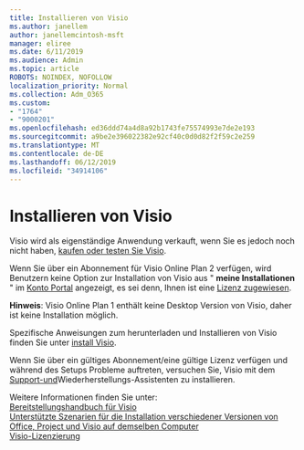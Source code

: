 ```yaml
---
title: Installieren von Visio
ms.author: janellem
author: janellemcintosh-msft
manager: eliree
ms.date: 6/11/2019
ms.audience: Admin
ms.topic: article
ROBOTS: NOINDEX, NOFOLLOW
localization_priority: Normal
ms.collection: Adm_O365
ms.custom:
- "1764"
- "9000201"
ms.openlocfilehash: ed36ddd74a4d8a92b1743fe75574993e7de2e193
ms.sourcegitcommit: a9be2e396022382e92cf40c0d0d82f2f59c2e259
ms.translationtype: MT
ms.contentlocale: de-DE
ms.lasthandoff: 06/12/2019
ms.locfileid: "34914106"
---
```

# <a name="install-visio"></a>Installieren von Visio

Visio wird als eigenständige Anwendung verkauft, wenn Sie es jedoch noch nicht haben, [kaufen oder testen Sie Visio](https://products.office.com/visio). 

Wenn Sie über ein Abonnement für Visio Online Plan 2 verfügen, wird Benutzern keine Option zur Installation von Visio aus " **meine Installationen** " im [Konto Portal](https://portal.office.com/account#installs) angezeigt, es sei denn, Ihnen ist eine [Lizenz zugewiesen](https://docs.microsoft.com/office365/admin/subscriptions-and-billing/assign-licenses-to-users?wt.mc_id=OfficeAdm_ClientDIA_Alchemy1764).

**Hinweis**: Visio Online Plan 1 enthält keine Desktop Version von Visio, daher ist keine Installation möglich.

Spezifische Anweisungen zum herunterladen und Installieren von Visio finden Sie unter [install Visio](https://support.office.com/article/f98f21e3-aa02-4827-9167-ddab5b025710?wt.mc_id=OfficeAdm_ClientDIA_Alchemy1764). 

Wenn Sie über ein gültiges Abonnement/eine gültige Lizenz verfügen und während des Setups Probleme auftreten, versuchen Sie, Visio mit dem [Support-und](https://aka.ms/SaRA-VisioSetupScenario)Wiederherstellungs-Assistenten zu installieren.

Weitere Informationen finden Sie unter:<br>
[Bereitstellungshandbuch für Visio](https://docs.microsoft.com/deployoffice/deployment-guide-for-visio)<br>
[Unterstützte Szenarien für die Installation verschiedener Versionen von Office, Project und Visio auf demselben Computer](https://docs.microsoft.com/deployoffice/install-different-office-visio-and-project-versions-on-the-same-computer)<br>
[Visio-Lizenzierung](https://products.office.com/visio/microsoft-visio-volume-licensing-visio-for-multiple-users)